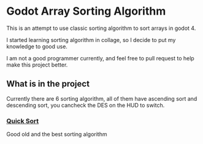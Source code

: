 # Godot Array Sorting Algorithm
 This is an attempt to use classic sorting algorithm to sort arrays in godot 4.
 
 I started learning sorting algorithm in collage, so I decide to put my knowledge to good use.

 I am not a good programmer currently, and feel free to pull request to help make this project better.

 ## What is in the project
 Currently there are 6 sorting algorithm, all of them have ascending sort and descending sort, you cancheck the DES on the HUD to switch.

 ### [Quick Sort](https://en.wikipedia.org/wiki/Quicksort)
 Good old and the best sorting algorithm

